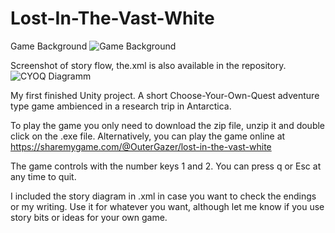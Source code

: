 # Lost-In-The-Vast-White

Game Background
![Game Background](https://user-images.githubusercontent.com/71871620/129681364-a6a4283f-a754-4a7b-a2cf-c3ee2177e664.png)

Screenshot of story flow, the.xml is also available in the repository.
![CYOQ Diagramm](https://user-images.githubusercontent.com/71871620/129681337-de9b5b02-d08f-4502-a17f-1a3c026d0eb7.png)

My first finished Unity project. A short Choose-Your-Own-Quest adventure type game ambienced in a research trip in Antarctica.

To play the game you only need to download the zip file, unzip it and double click on the .exe file.
Alternatively, you can play the game online at https://sharemygame.com/@OuterGazer/lost-in-the-vast-white

The game controls with the number keys 1 and 2. You can press q or Esc at any time to quit.

I included the story diagram in .xml in case you want to check the endings or my writing. Use it for whatever you want, although let me know if you use story bits or ideas for your own game.
